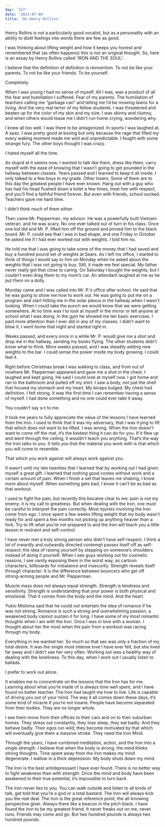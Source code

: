 ```yaml
---
day: '327'
date: '2023-07-09'
title: 'On Henry Rollins'
---
```


Henry Rollins is not a particularly good vocalist, but as a personality with an ability to distil feelings into words there are few as good.

I was thinking about lifting weight and how it keeps you honest and remembered that (as often happens) this is not an original thought. So, here is an essay by Henry Rollins called 'IRON AND THE SOUL':

I believe that the definition of definition is reinvention. To not be like your parents. To not be like your friends. To be yourself.

Completely.

When I was young I had no sense of myself. All I was, was a product of all the fear and humiliation I suffered. Fear of my parents. The humiliation of teachers calling me “garbage can” and telling me I’d be mowing lawns for a living. And the very real terror of my fellow students. I was threatened and beaten up for the color of my skin and my size. I was skinny and clumsy, and when others would tease me I didn’t run home crying, wondering why.

I knew all too well. I was there to be antagonized. In sports I was laughed at. A spaz. I was pretty good at boxing but only because the rage that filled my every waking moment made me wild and unpredictable. I fought with some strange fury. The other boys thought I was crazy.

I hated myself all the time.

As stupid at it seems now, I wanted to talk like them, dress like them, carry myself with the ease of knowing that I wasn’t going to get pounded in the hallway between classes. Years passed and I learned to keep it all inside. I only talked to a few boys in my grade. Other losers. Some of them are to this day the greatest people I have ever known. Hang out with a guy who has had his head flushed down a toilet a few times, treat him with respect, and you’ll find a faithful friend forever. But even with friends, school sucked. Teachers gave me hard time.

I didn’t think much of them either.

Then came Mr. Pepperman, my advisor. He was a powerfully built Vietnam veteran, and he was scary. No one ever talked out of turn in his class. Once one kid did and Mr. P. lifted him off the ground and pinned him to the black board. Mr. P. could see that I was in bad shape, and one Friday in October he asked me if I had ever worked out with weights. I told him no.

He told me that I was going to take some
of the money that I had saved and buy a hundred pound set of weights at Sears. As I left his office, I started to think of things I would say to him on Monday when he asked about the weights that I was not going to buy. Still, it made me feel special. My father never really got that close to caring. On Saturday I bought the weights, but I couldn’t even drag them to my mom’s car. An attendant laughed at me as he put them on a dolly.

Monday came and I was called into Mr. P.’s office after school. He said that he was going to show me how to work out. He was going to put me on a program and start hitting me in the solar plexus in the hallway when I wasn’t looking. When I could take the punch we would know that we were getting somewhere. At no time
was I to look at myself in the mirror or tell anyone at school what I was doing. In the gym he showed me ten basic exercises. I paid more attention than I ever did in any of my classes. I didn’t want to blow it. I went home that night and started right in.

Weeks passed, and every once in a while Mr. P. would give me a shot and drop me in the hallway, sending my books flying. The other students didn’t know what to think. More weeks passed, and I was steadily adding new weights to the bar. I could sense the power inside my body growing. I could feel it.

Right before Christmas break I was walking to class, and from out of nowhere Mr. Pepperman appeared and gave me a shot in the chest. I laughed and kept going. He said I could look at myself now. I got home and ran to the bathroom and pulled off my shirt. I saw a body, not just the shell that housed my stomach and my heart. My biceps bulged. My chest had definition. I felt strong. It was the first time I can remember having a sense of myself. I had done something and no one could ever take it away.

You couldn’t say s–t to me.

It took me years to fully appreciate the value of the lessons I have learned from the Iron. I used to think that it was my adversary, that I was trying to lift that which does not want to be lifted. I was wrong. When the Iron doesn’t want to come off the mat, it’s the kindest thing it can do for you. If it flew up and went through the ceiling, it wouldn’t teach you anything. That’s the way the Iron talks to you. It tells you that the material you work with is that which you will come to resemble.

That which you work against will always work against you.

It wasn’t until my late twenties that I learned that by working out I had given myself a great gift. I learned that nothing good comes without work and a certain amount of pain. When I finish a set that leaves me shaking, I know more about myself. When something gets bad, I know it can’t be as bad as that workout.

I used to fight the pain, but recently this became clear to me: pain is not my enemy; it is my call to greatness. But when dealing with the Iron, one must be careful to interpret the pain correctly. Most injuries involving the Iron come from ego. I once spent a few weeks lifting weight that my body wasn’t ready for and spent a few months not picking up anything heavier than a fork. Try to lift what you’re not prepared to and the Iron will teach you a little lesson in restraint and self-control.

I have never met a truly strong person who didn’t have self-respect. I think a lot of inwardly and outwardly directed contempt passes itself off as self-respect: the idea of raising yourself by stepping on someone’s shoulders instead of doing it yourself. When I see guys working out for cosmetic reasons, I see vanity exposing them in the worst way, as cartoon characters, billboards for imbalance and insecurity. Strength reveals itself through character. It is the difference between bouncers who get off strong-arming people and Mr. Pepperman.

Muscle mass does not always equal strength. Strength is kindness and sensitivity. Strength is understanding that your power is both physical and emotional. That it comes from the body and the mind. And the heart.

Yukio Mishima said that he could not entertain the idea of romance if he was not strong. Romance is such a strong and overwhelming passion, a weakened body cannot sustain it for long. I have some of my most romantic thoughts when I am with the Iron. Once I was in love with a woman. I thought about her the most when the pain from a workout was racing through my body.

Everything in me wanted her. So much so that sex was only a fraction of my total desire. It was the single most intense love I have ever felt, but she lived far away and I didn’t see her very often. Working out was a healthy way of dealing with the loneliness. To this day, when I work out I usually listen to ballads.

I prefer to work out alone.

It enables me to concentrate on the lessons that the Iron has for me. Learning about what you’re made of is always time well spent, and I have found no better teacher. The Iron had taught me
how to live. Life is capable of driving you out of your mind. The way it all comes down these days, it’s some kind of miracle if you’re not insane. People have become separated from their bodies. They are no longer whole.

I see them move from their offices to their cars and on to their suburban homes. They stress out constantly, they lose sleep, they eat badly. And they behave badly. Their egos run wild; they become motivated by that which will eventually give them a massive stroke. They need the Iron Mind.

Through the years, I have combined meditation, action, and the Iron into a single strength. I believe that when the body is strong, the mind thinks strong thoughts. Time spent away from the Iron makes my mind degenerate. I wallow in a thick depression. My body shuts down my mind.

The Iron is the best antidepressant I have ever found. There is no better way to fight weakness than with strength. Once the mind and body have been awakened to their true potential, it’s impossible to turn back.

The Iron never lies to you. You can walk outside and listen to all kinds of talk, get told that you’re a god or a total bastard. The Iron will always kick you the real deal. The Iron is the great reference point, the all-knowing perspective giver. Always there like a beacon in the pitch black. I have found the Iron to be my greatest friend. It never freaks out on me, never runs. Friends may come and go. But two hundred pounds is always two hundred pounds.
